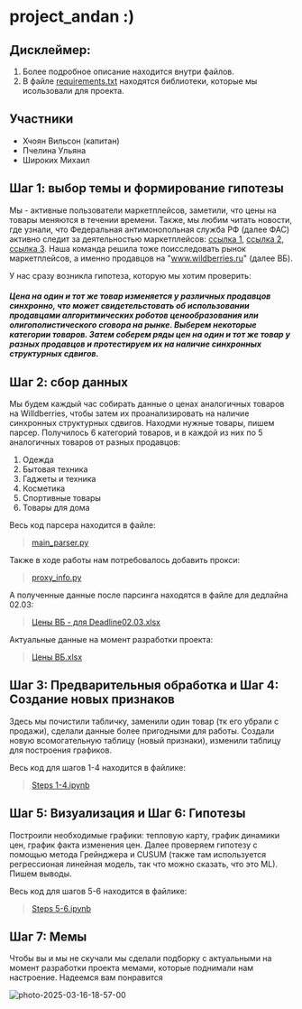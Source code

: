 # project_andan :)
## Дисклеймер: 
 1. Более подробное описание находится внутри файлов.
 2. В файле [requirements.txt](https://github.com/mikesh112/project_andan/blob/main/requirements.txt) находятся библиотеки, которые мы исользовали для проекта.

## Участники
- Хчоян Вильсон (капитан)
- Пчелина Ульяна
- Широких Михаил

## Шаг 1: выбор темы и формирование гипотезы
Мы - активные пользователи маркетплейсов, заметили, что цены на товары меняются в течении времени. Также, мы любим читать новости, где узнали, что Федеральная антимонопольная служба РФ (далее ФАС) активно следит за деятельностью маркетплейсов: [ссылка 1](https://www.rbc.ru/business/09/04/2024/661543329a794756bbdd7c82), [ссылка 2](https://hi-tech.mail.ru/news/124087-fas-vydala-preduprezhdenie-ozon-i-wildberries-za-slishkom-nizkie-ceny/), [ссылка 3](https://fas.gov.ru/publications/24310). Наша команда решила тоже поисследовать рынок маркетплейсов, а именно продавцов на "www.wildberries.ru" (далее ВБ). 

У нас сразу возникла гипотеза, которую мы хотим проверить:
##### Цена на один и тот же товар изменяется у различных продавцов синхронно, что может свидетельстовать об использовании продавцами алгоритмических роботов ценообразования или олигополистического сговора на рынке. Выберем некоторые категории товаров. Затем соберем ряды цен на один и тот же товар у разных продавцов и протестируем их на наличие синхронных структурных сдвигов.

## Шаг 2: сбор данных
Мы будем каждый час собирать данные о ценах аналогичных товаров на Willdberries, чтобы затем их проанализировать на наличие синхронных структурных сдвигов. 
Находми нужные товары, пишем парсер. Получилось 6 категорий товаров, и в каждой из них по 5 аналогичных товаров от разных продавцов:
 1. Одежда 
 2. Бытовая техника 
 3. Гаджеты и техника
 4. Косметика
 5. Спортивные товары
 6. Товары для дома

Весь код парсера находится в файле: 
> [main_parser.py](https://github.com/mikesh112/project_andan/blob/main/main_parser.py)

Также в ходе работы нам потребовалось добавить прокси:
> [proxy_info.py](https://github.com/mikesh112/project_andan/blob/main/proxy_info.py)

А полученные данные после парсинга находятся в файле для дедлайна 02.03:
> [Цены ВБ - для Deadline02.03.xlsx](https://github.com/mikesh112/project_andan/blob/main/%D0%A6%D0%B5%D0%BD%D1%8B%20%D0%92%D0%91%20-%20%D0%B4%D0%BB%D1%8F%20Deadline02.03.xlsx)

Актуальные данные на момент разработки проекта:
> [Цены ВБ.xlsx](https://github.com/mikesh112/project_andan/blob/main/%D0%A6%D0%B5%D0%BD%D1%8B%20%D0%92%D0%91.xlsx)

## Шаг 3: Предварительныя обработка и Шаг 4: Создание новых признаков
Здесь мы почистили табличку, заменили один товар (тк его убрали с продажи), сделали данные более пригодными для работы.
Создали новую всомогательную таблицу (новый признаки), изменили таблицу для построения графиков.

Весь код для шагов 1-4 находится в файлике: 
> [Steps 1-4.ipynb](https://github.com/mikesh112/project_andan/blob/main/Steps%201-4.ipynb)

## Шаг 5: Визуализация и Шаг 6: Гипотезы
Построили необходимые графики: тепловую карту, график динамики цен, график факта изменения цен.
Далее проверяем гипотезу с помощью метода Грейнджера и CUSUM (также там используется регрессионая линейная модель, так что можно сказать, что это ML).
Пишем выводы.

Весь код для шагов 5-6 находится в файлике: 
> [Steps 5-6.ipynb](https://github.com/mikesh112/project_andan/blob/main/Steps%205-6.ipynb)

## Шаг 7: Мемы
Чтобы вы и мы не скучали мы сделали подборку с актуальными на момент разработки проекта мемами, которые поднимали нам настроение. Надеемся вам понравится

<img src="https://i.ibb.co/HT77bkst/photo-2025-03-16-18-57-00.jpg" alt="photo-2025-03-16-18-57-00" border="0" />
